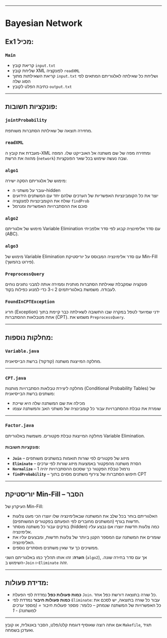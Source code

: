 
---

# Bayesian Network

## Ex1 מכיל:

### `Main`

* קריאת קובץ `input.txt`
* שליחת קובץ XML לפונקציה `readXML`
* קריאת השאילתות מתוך `input.txt` ושליחת כל שאילתה לאלגוריתם המתאים לפי הסוג שלה
* כתיבת הפלט לקובץ `output.txt`

---

## פונקציות חשובות:

### `jointProbability`

מחזירה תוצאה של שאילתת הסתברות משותפת.

### `readXML`

מעבדת את קובץ ה-XML ומחזירה מפה של שם משתנה אל האובייקט שלו. המפה מהווה את הרשת (`network`) שבה נעשה שימוש בכל שאר הפונקציות.

### `algo1`

מימוש של אלגוריתם הסקה ישירה:

* עובר על משתני ה-hidden
* יוצר את כל הקומבינציות האפשריות של הערכים שלהם יחד עם המשתנים הידועים
* שולח את הקומבינציות לפונקציה `findProb`
* סוכם את ההסתברויות האפשריות ומנרמל

### `algo2`

מימוש של אלגוריתם Variable Elimination עם סדר אלימינציה קבוע לפי סדר אלפביתי (ABC).

### `algo3`

מימוש של Variable Elimination עם סדר אלימינציה המבוסס על יוריסטיקת Min-Fill (פירוט בהמשך).

### `PreprocessQuery`

פונקציה שמקבלת שאילתת הסתברות מותנית וממירה אותה למבני נתונים נוחים לעבודה. משמשת באלגוריתמים 2 ו-3 כדי למנוע כפילות בקוד.

### `FoundInCPTException`

חריג (Exception) ידני שמיועד לטפל במקרה שבו התשובה לשאילתה כבר קיימת בתוך אחת מטבלאות ההסתברות (CPT). משמש את `PreprocessQuery`.

---

##  מחלקות נוספות:

### `Variable.java`

מחלקה המייצגת משתנה (קודקוד) ברשת הבייסיאנית.

---

### `CPT.java`

מחלקה ליצירת טבלאות הסתברויות מותנות (Conditional Probability Tables) של משתנים ברשת הבייסיאנית:

* מכילה את שם המשתנה שלה היא שייכת
* שומרת את טבלת ההסתברויות עבור כל קומבינציה של משתני האב והמשתנה עצמו

---

### `Factor.java`

מחלקה המייצגת טבלת פקטורים. משמשת באלגוריתם Variable Elimination.

#### פונקציות חשובות:

* **`Join`** – מיזוג של פקטורים לפי שורות תואמות במשתנים משותפים
* **`Eliminate`** – הסרת משתנה מהפקטור באמצעות מיזוג שורות לפי ערכים
* **`Normalize`** – נרמול טבלת הפקטור כך שסכום ההסתברויות יהיה 1
* **`findProbability`** – חיפוש הסתברות של צירוף משתנים מסוים בתוך CPT

---

## יוריסטיקת Min-Fill – הסבר

העיקרון של Min-Fill:

* האלגוריתם בוחר בכל שלב את המשתנה שבאלימינציה שלו יווצרו הכי מעט צלעות חדשות בגרף (המשתנים מחוברים לפי הופעתם בפקטורים המשותפים).
* בודקים עבור כל משתנה מוסתר (hidden) כמה צלעות חדשות יווצרו אם נבצע עליו אלימינציה.
* שומרים את המשתנה עם המספר הקטן ביותר של צלעות חדשות, ומבצעים עליו את האלימינציה.
* ממשיכים כך עד שאין משתנים מוסתרים נוספים.

**הערה**: זהו אותו תהליך כמו באלגוריתם השני (`algo2`), אך עם סדר בחירה שונה. השימוש ב-`Join` ו-`Eliminate` זהה.

---

## מדידת פעולות:

* **כמות פעולות כפל** נמדדת לפי הפעלת `Join`. כל שורה בתוצאה דורשת כפל אחד.
* **כמות פעולות חיבור** נמדדת לפי `Eliminate`:
  עבור כל שורה בתוצאה, יש לסכם את כל האפשרויות של המשתנה שנמחק – כלומר:
  *מספר פעולות חיבור = (מספר ערכים למשתנה) - 1*

---

אם אתה רוצה שאוסיף דוגמת קלט/פלט, הסבר באנגלית, או קובץ `Makefile`, תגיד ואעדכן בשמחה.
